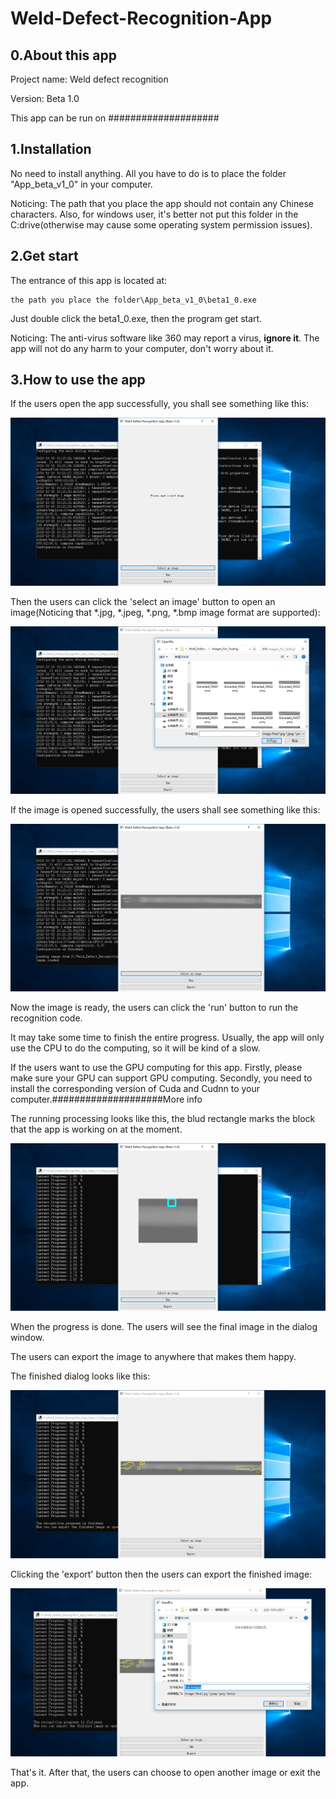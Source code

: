 # Weld-Defect-Recognition-App

## 0.About this app

Project name: Weld defect recognition

Version: Beta 1.0

This app can be run on ####################

## 1.Installation

No need to install anything. All you have to do is to place the folder "App_beta_v1_0" in your computer. 

Noticing: The path that you place the app should not contain any Chinese characters. Also, for windows user, it's better not put this folder in the C:drive(otherwise may cause some operating system permission issues).


## 2.Get start

The entrance of this app is located at:

```
the path you place the folder\App_beta_v1_0\beta1_0.exe
```

Just double click the beta1_0.exe, then the program get start.

Noticing: The anti-virus software like 360 may report a virus, **ignore it**. The app will not do any harm to your computer, don't worry about it.


## 3.How to use the app

If the users open the app successfully, you shall see something like this:

<div align=center>
<img src="https://github.com/ChenZuzhi/Weld-Defect-Recognition-App/blob/master/ImgsForReadme/1.png">
</div>

Then the users can click the 'select an image' button to open an image(Noticing that *.jpg, *.jpeg, *.png, *.bmp image format are supported):

<div align=center>
<img src="https://github.com/ChenZuzhi/Weld-Defect-Recognition-App/blob/master/ImgsForReadme/2.png">
</div>



If the image is opened successfully, the users shall see something like this:

<div align=center>
<img src="https://github.com/ChenZuzhi/Weld-Defect-Recognition-App/blob/master/ImgsForReadme/3.png">
</div>



Now the image is ready, the users can click the 'run' button to run the recognition code.

It may take some time to finish the entire progress. Usually, the app will only use the CPU to do the computing, so it will be kind of a slow. 

If the users want to use the GPU computing for this app. Firstly, please make sure your GPU can support GPU computing. Secondly, you need to install the corresponding version of Cuda and Cudnn to your computer.####################More info

The running processing looks like this, the blud rectangle marks the block that the app is working on at the moment.

<div align=center>
<img src="https://github.com/ChenZuzhi/Weld-Defect-Recognition-App/blob/master/ImgsForReadme/4.png">
</div>



When the progress is done. The users will see the final image in the dialog window.

The users can export the image to anywhere that makes them happy.

The finished dialog looks like this:

<div align=center>
<img src="https://github.com/ChenZuzhi/Weld-Defect-Recognition-App/blob/master/ImgsForReadme/5.png">
</div>



Clicking the 'export' button then the users can export the finished image:

<div align=center>
<img src="https://github.com/ChenZuzhi/Weld-Defect-Recognition-App/blob/master/ImgsForReadme/6.png">
</div>



That's it. After that, the users can choose to open another image or exit the app.
